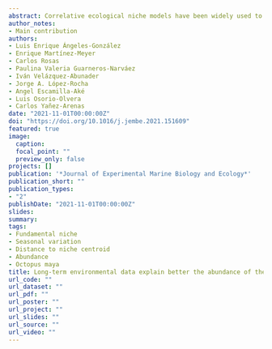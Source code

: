 ```yaml
---
abstract: Correlative ecological niche models have been widely used to infer the organisms' environmental suitability; nevertheless, the relationship between this estimated suitability and their abundance is less clear. The ecological theory proposes that the internal structure of a species niche determines its abundance. Specifically, abundance should decrease from the niche centroid to its margins (i.e., distance to the niche centroid-abundance hypothesis - DNC-abundance), showing a negative relationship. This study tested this hypothesis using a high-quality dataset of catch per unit of effort as a proxy of the abundance of the red octopus (Octopus maya) collected during its fishing season in the Yucatan Shelf, Mexico in 2012. Species' niche was estimated with half of the abundance data taken as presence-only records and environmental variables that consisted of temperature and salinity. The remaining data were used to analyze the DNC-abundance. The protocol was repeated using the abundance and environmental data corresponding to each month of the fishing season. The effect of estimating the species niche was also examined using two different environmental datasets; one that matched abundance in a more finely temporal resolution (average values of the corresponding month in 2012 at a resolution of 9 km2) versus another one with a coarser temporal resolution (long-term data; salinity [1955–2006] and temperature [2002−2010] at a resolution of 1 km2). A consistent inverse relationship was found between abundance and distance to the centroid for the most evaluated scenarios, suggesting that niche structure could be informative for fishery monitoring even under climate change scenarios. In addition, contrary to our expectations, relationships were stronger when the coarse temporal resolution variables were used, which suggests that longer temporal envi- ronmental conditions may determine population abundance, probably due to seasonal aggregation in the western region of the Yucatan Peninsula.
author_notes: 
- Main contribution
authors:
- Luis Enrique Ángeles-González
- Enrique Martínez-Meyer
- Carlos Rosas
- Paulina Valeria Guarneros-Narváez
- Iván Velázquez-Abunader
- Jorge A. López-Rocha
- Angel Escamilla-Aké
- Luis Osorio-Olvera
- Carlos Yañez-Arenas
date: "2021-11-01T00:00:00Z"
doi: "https://doi.org/10.1016/j.jembe.2021.151609"
featured: true
image:
  caption: 
  focal_point: ""
  preview_only: false
projects: []
publication: '*Journal of Experimental Marine Biology and Ecology*'
publication_short: ""
publication_types:
- "2"
publishDate: "2021-11-01T00:00:00Z"
slides:
summary:
tags:
- Fundamental niche
- Seasonal variation
- Distance to niche centroid
- Abundance
- Octopus maya
title: Long-term environmental data explain better the abundance of the red octopus (Octopus maya) when testing the niche centroid hypothesis
url_code: ""
url_dataset: ""
url_pdf: ""
url_poster: ""
url_project: ""
url_slides: ""
url_source: ""
url_video: ""
---
```

